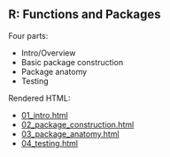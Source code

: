 ## R: Functions and Packages

Four parts:
 - Intro/Overview
 - Basic package construction
 - Package anatomy
 - Testing

Rendered HTML:

 - [01_intro.html](https://cdn.rawgit.com/mikblack/ResBazLessons2018/18caf10c/R_Packages_Functions/01_intro.html)
 - [02_package_construction.html](https://cdn.rawgit.com/mikblack/ResBazLessons2018/18caf10c/R_Packages_Functions/02_package_construction.html)
 - [03_package_anatomy.html](https://cdn.rawgit.com/mikblack/ResBazLessons2018/18caf10c/R_Packages_Functions/03_package_anatomy.html)
 - [04_testing.html](https://cdn.rawgit.com/mikblack/ResBazLessons2018/18caf10c/R_Packages_Functions/04_testing.html)
